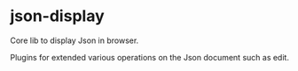 # json-display

Core lib to display Json in browser.

Plugins for extended various operations on the Json document such as edit. 
